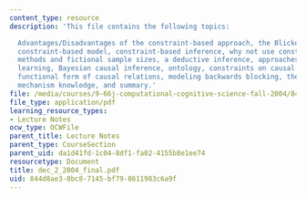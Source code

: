 ```yaml
---
content_type: resource
description: 'This file contains the following topics:

  Advantages/Disadvantages of the constraint-based approach, the Blicket detector,
  constraint-based model, constraint-based inference, why not use constraint-based
  methods and fictional sample sizes, a deductive inference, approaches to structure
  learning, Bayesian causal inference, ontology, constraints on causal relations,
  functional form of causal relations, modeling backwards blocking, the role of causal
  mechanism knowledge, and summary.'
file: /media/courses/9-66j-computational-cognitive-science-fall-2004/844d8ae30bc87145bf798611983c6a9f_dec_2_2004_final.pdf
file_type: application/pdf
learning_resource_types:
- Lecture Notes
ocw_type: OCWFile
parent_title: Lecture Notes
parent_type: CourseSection
parent_uid: da1d41fd-1c04-8df1-fa02-4155b8e1ee74
resourcetype: Document
title: dec_2_2004_final.pdf
uid: 844d8ae3-0bc8-7145-bf79-8611983c6a9f
---
```

